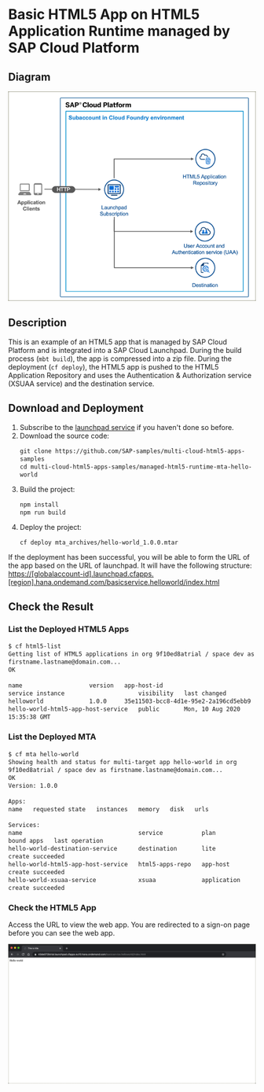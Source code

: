 # Basic HTML5 App on HTML5 Application Runtime managed by SAP Cloud Platform

## Diagram

![diagram](diagram.png)


## Description

This is an example of an HTML5 app that is managed by SAP Cloud Platform and is integrated into a SAP Cloud Launchpad. During the build process (`mbt build`), the  app is compressed into a zip file. During the deployment (`cf deploy`), the HTML5 app is pushed to the HTML5 Application Repository and uses the Authentication & Authorization service (XSUAA service) and the destination service.

## Download and Deployment
1. Subscribe to the [launchpad service](https://developers.sap.com/tutorials/cp-portal-cloud-foundry-getting-started.html) if you haven't done so before.
1. Download the source code:
    ```
    git clone https://github.com/SAP-samples/multi-cloud-html5-apps-samples
    cd multi-cloud-html5-apps-samples/managed-html5-runtime-mta-hello-world
    ```
2. Build the project:
    ```
    npm install
    npm run build
    ```
3. Deploy the project:
    ```
    cf deploy mta_archives/hello-world_1.0.0.mtar
    ```

If the deployment has been successful, you will be able to form the URL of the app based on the URL of launchpad. It will have the following structure: <https://[globalaccount-id].launchpad.cfapps.[region].hana.ondemand.com/basicservice.helloworld/index.html>

## Check the Result

### List the Deployed HTML5 Apps
```
$ cf html5-list                                     
Getting list of HTML5 applications in org 9f10ed8atrial / space dev as firstname.lastname@domain.com...
OK

name                   version   app-host-id                            service instance                     visibility   last changed   
helloworld             1.0.0     35e11503-bcc8-4d1e-95e2-2a196cd5ebb9   hello-world-html5-app-host-service   public       Mon, 10 Aug 2020 15:35:38 GMT 
```

### List the Deployed MTA

```
$ cf mta hello-world
Showing health and status for multi-target app hello-world in org 9f10ed8atrial / space dev as firstname.lastname@domain.com...
OK
Version: 1.0.0

Apps:
name   requested state   instances   memory   disk   urls   

Services:
name                                 service           plan          bound apps   last operation   
hello-world-destination-service      destination       lite                       create succeeded   
hello-world-html5-app-host-service   html5-apps-repo   app-host                   create succeeded   
hello-world-xsuaa-service            xsuaa             application                create succeeded  

```

### Check the HTML5 App

Access the URL to view the web app. You are redirected to a sign-on page before you can see the web app.

![webapp](result.png)
